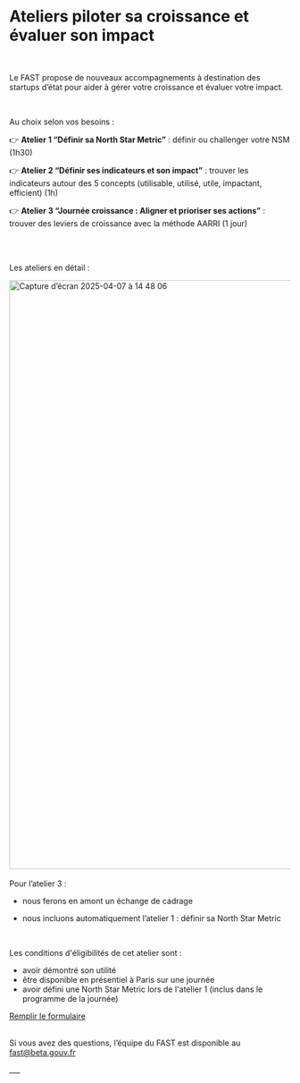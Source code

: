 # Ateliers piloter sa croissance et évaluer son impact

</br>

Le FAST propose de nouveaux accompagnements à destination des startups d’état pour aider à gérer votre croissance et évaluer votre impact.

</br>

Au choix selon vos besoins :

👉 **Atelier 1 “Définir sa North Star Metric”** : définir ou challenger votre NSM (1h30)

👉 **Atelier 2 “Définir ses indicateurs et son impact”** : trouver les indicateurs autour des 5 concepts (utilisable, utilisé, utile, impactant, efficient) (1h)

👉 **Atelier 3 “Journée croissance : Aligner et prioriser ses actions”** : trouver des leviers de croissance avec la méthode AARRI (1 jour)

</br>

</br>

Les ateliers en détail :

<img width="1054" alt="Capture d’écran 2025-04-07 à 14 48 06" src="https://github.com/user-attachments/assets/45ae7562-db09-47f5-933b-e86acbf21dc7" />



</br>

</br>
Pour l’atelier 3 :

- nous ferons en amont un échange de cadrage

- nous incluons automatiquement l’atelier 1 : définir sa North Star Metric
</br>


Les conditions d'éligibilités de cet atelier sont :
- avoir démontré son utilité
- être disponible en présentiel à Paris sur une journée
- avoir défini une North Star Metric lors de l'atelier 1 (inclus dans le programme de la  journée)


[Remplir le formulaire](https://tally.so/forms/mOEVYg/)
</br>
</br>

Si vous avez des questions, l’équipe du FAST est disponible au fast@beta.gouv.fr



\_\_\_
